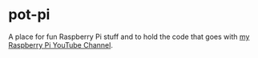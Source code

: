 # pot-pi
A place for fun Raspberry Pi stuff and to hold the code that goes with [my Raspberry Pi YouTube Channel](https://www.youtube.com/channel/UC5wgrKkWILCBoGUBA_hL8Cw).
